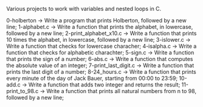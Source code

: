 Various projects to work with variables and nested loops in C.

0-holberton -> Write a program that prints Holberton, followed by a new line;
1-alphabet.c -> Write a function that prints the alphabet, in lowercase, followed by a new line;
2-print_alphabet_x10.c -> Write a function that prints 10 times the alphabet, in lowercase, followed by a new line;
3-islower.c -> Write a function that checks for lowercase characher;
4-isalpha.c -> Write a function that checks for alphabetic charachter;
5-sign.c -> Write a function that prints the sign of a number;
6-abs.c -> Write a function that computes the absolute value of an integer;
7-print_last_digit.c -> Write a function that prints the last digit of a number;
8-24_hours.c -> Write a function that prints every minute of the day of Jack Bauer, starting from 00:00 to 23:59;
10-add.c -> Write a function that adds two integer and returns the result;
11-print_to_98.c -> Write a function that prints all natural numbers from n to 98, followed by a new line;
